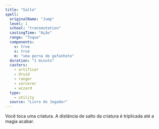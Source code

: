 ```yaml
---
title: "Salto"
spell:
  originalName: "Jump"
  level: 1
  school: "transmutation"
  castingTime: "Ação"
  range: "Toque"
  components:
    v: true
    s: true
    m: "uma perna de gafanhoto"
  duration: "1 minuto"
  casters:
    - artificer
    - druid
    - ranger
    - sorcerer
    - wizard
  type:
    - utility
  source: "Livro do Jogador"
---
```


Você toca uma criatura. A distância de salto da criatura é triplicada até a magia acabar.
